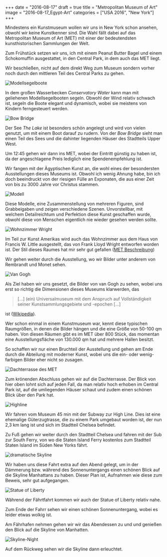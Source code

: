 +++
date = "2016-08-17"
draft = true
title = "Metropolitan Museum of Art"
image = "2016-08-17_Egypt-Art"
categories = ["USA 2016", "New York"]
+++

Mindestens ein Kunstmuseum wollen wir uns in 
New York schon ansehen, 
obwohl wir keine Kunstkenner sind. 
Die Wahl fällt dabei auf das
Metropolitan Museum of Art (MET) 
mit einer der bedeutendsten kunsthistorischen Sammlungen 
der Welt. 

Zum Frühstück setzen wir uns, 
ich mit einem Peanut Butter Bagel 
und einem Schokomuffin ausgestattet,
in den Central Park, in dem auch das MET liegt. 

Wir beschließen, nicht auf dem direkt Weg zum Museum sondern vorher noch durch den
mittleren Teil des Central Parks zu gehen. 

![Modellsegelboote](/images/2016-08-17_Modellsegelboote.jpg)

In dem großen Wasserbecken *Conservatory Water*
kann man mit geliehenen Modellsegelbooten 
segeln. Obwohl der Wind relativ schwach ist,
segeln die Boote elegant und dynamisch,
wobei sie meistens von Kindern ferngesteuert werden. 

![Bow Bridge](/images/2016-08-17_Bow-Bridge.jpg)

Der See *The Lake* ist besonders schön angelegt und wird von vielen genutzt, 
um mit einem Boot darauf zu rudern. 
Von der *Bow Bridge* sieht man einen
Teil des Sees und die dahinter liegenden Häuser des Stadtteils Upper West. 


Um 12:45 gehen wir dann ins MET, 
wobei der Eintritt günstig zu haben ist, 
da der angeschlagene Preis lediglich eine 
Spendenempfehlung ist. 

Wir fangen mit der Ägyptischen Kunst an,
die wohl eines der besondersten Ausstellungen
dieses Museums ist. 
Obwohl ich wenig Ahnung habe, bin ich doch
beeindruckt von der riesigen Fülle an Exponaten, die aus einer Zeit von bis 
zu 3000 Jahre vor Christus stammen.

![Modell](/images/2016-08-17_Model.jpg)

Diese Modelle, eine Zusammenstellung von 
mehreren Figuren, sind Grabbeigaben und
zeigen verschiedene Szenen. 
Unvorstellbar, mit welchem Detailreichtum
und Perfektion diese Kunst geschaffen wurde, 
obwohl diese von Menschen eigentlich
nie wieder gesehen werden sollte. 

![Wohnzimmer Wright](/images/2016-08-17_Wright.jpg)

Im Teil zur Kunst Amerikas wird auch
das Wohnzimmer aus dem Haus 
von Francis W. Little ausgestellt, das von 
Frank Lloyd Wright entworfen worden ist. 
Der Stil dieses Raumes hat mir sehr gut
gefallen
([MET Beschreibung](http://www.metmuseum.org/toah/works-of-art/1972.60.1/))

Wir gehen weiter durch die Ausstellung,
wo wir Bilder unter anderem von 
Rembrandt und Monet sehen. 

![Van Gogh](/images/2016-08-17_Van-Gogh.jpg)

Als Ziel haben wir uns gesetzt, 
die Bilder von van Gogh zu sehen, 
wobei uns erst so richtig die Dimensionen
dieses Museums klarwerden, das

> [...] (ein) Universalmuseum mit dem Anspruch 
> auf Vollständigkeit seiner 
> Kunstsammlungsgebiete und -epochen [...]

ist 
([Wikipedia](https://de.wikipedia.org/wiki/Metropolitan_Museum_of_Art)). 

Wer schon einmal in einem Kunstmuseum war,
kennt diese typischen Raumgrößen, in denen
die Bilder hängen und die eine Größe von
50-100 qm haben. Von diesen Räumen gibt 
es im MET über 800 Stück, das momentan eine
Ausstellungsfläche von 130.000 qm hat und
mehrere Hallen besitzt. 

So schaffen wir nur einen Bruchteil 
der Ausstellung und gehen am Ende
durch die Abteilung mit
moderner Kunst, wobei uns die ein- oder wenig-farbigen
Bilder eher nicht so zusagen.

![Dachterrasse des MET](/images/2016-08-17_MET-Dachterrasse.jpg)

Zum krönenden Abschluss gehen wir auf 
die Dachterrasse. 
Der Blick von hier oben lohnt sich auf 
jeden Fall, da man relativ hoch erhoben
im Central Park ist, auf die umliegenden
Häuser schaut und zudem einen schönen
Blick über den Park hat. 

![Highline](/images/2016-08-17_Highline.jpg)

Wir fahren vom Museum 45 min mit der Subway zur High Line. 
Dies ist
eine ehemalige Güterzugtrasse, 
die zu einem Park umgebaut worden ist, 
der nun 2,3 km lang ist
und sich im Stadtteil Chelsea befindet. 

Zu Fuß gehen wir weiter durch den Stadtteil 
Chelsea und fahren mit der Sub
zur South Ferry, von wo die Staten Island Ferry kostenlos zum Stadtteil Staten Island
im Süden New Yorks fährt. 

![dramatische Skyline](/images/2016-08-17_Skyline-dramatic.jpg)

Wir haben uns diese Fahrt extra auf den Abend 
gelegt, um in der Dämmerung bzw. während des 
Sonnenuntergangs einen schönen Blick
auf die Skyline Manhattans zu haben. 
Dieser Plan ist, Aufnahmen wie diese zum Beweis, sehr gut aufgegangen. 

![Statue of Liberty](/images/2016-08-17_Statue-Of-Liberty.jpg)

Während der Fährtfahrt kommen wir auch der 
Statue of Liberty
relativ nahe. 

Zum Ende der Fahrr sehen wir einen schönen Sonnenuntergang, 
wobei es leider etwas wolkig ist. 

Am Fährhafen nehmen gehen wir wir das Abendessen zu und und genießen den Blick auf die Skyline von Manhatten. 

![Skyline-Night](/images/2016-08-17_Skyline-Night.jpg)

Auf dem Rückweg sehen wir die Skyline dann erleuchtet. 
